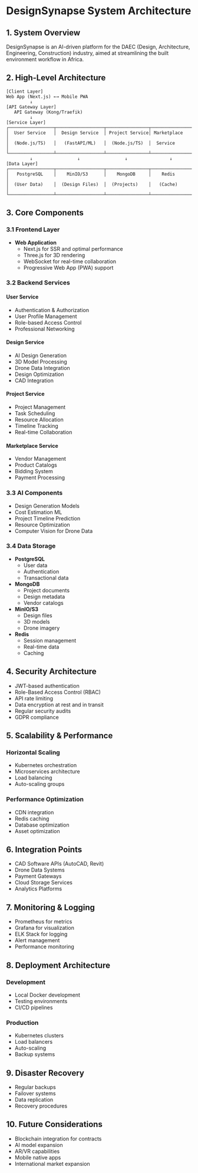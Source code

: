 # DesignSynapse System Architecture

## 1. System Overview
DesignSynapse is an AI-driven platform for the DAEC (Design, Architecture, Engineering, Construction) industry, aimed at streamlining the built environment workflow in Africa.

## 2. High-Level Architecture
```
[Client Layer]
Web App (Next.js) ←→ Mobile PWA
         ↓
[API Gateway Layer]
   API Gateway (Kong/Traefik)
         ↓
[Service Layer]
┌─────────────────┬──────────────────┬────────────────┬────────────────┐
│  User Service   │  Design Service  │ Project Service│ Marketplace    │
│  (Node.js/TS)   │   (FastAPI/ML)   │  (Node.js/TS)  │  Service      │
└─────────────────┴──────────────────┴────────────────┴────────────────┘
         ↓                 ↓                 ↓                ↓
[Data Layer]
┌─────────────────┬──────────────────┬────────────────┬────────────────┐
│   PostgreSQL    │    MinIO/S3      │    MongoDB     │    Redis       │
│  (User Data)    │  (Design Files)  │  (Projects)    │   (Cache)      │
└─────────────────┴──────────────────┴────────────────┴────────────────┘
```

## 3. Core Components

### 3.1 Frontend Layer
- **Web Application**
  - Next.js for SSR and optimal performance
  - Three.js for 3D rendering
  - WebSocket for real-time collaboration
  - Progressive Web App (PWA) support

### 3.2 Backend Services
#### User Service
- Authentication & Authorization
- User Profile Management
- Role-based Access Control
- Professional Networking

#### Design Service
- AI Design Generation
- 3D Model Processing
- Drone Data Integration
- Design Optimization
- CAD Integration

#### Project Service
- Project Management
- Task Scheduling
- Resource Allocation
- Timeline Tracking
- Real-time Collaboration

#### Marketplace Service
- Vendor Management
- Product Catalogs
- Bidding System
- Payment Processing

### 3.3 AI Components
- Design Generation Models
- Cost Estimation ML
- Project Timeline Prediction
- Resource Optimization
- Computer Vision for Drone Data

### 3.4 Data Storage
- **PostgreSQL**
  - User data
  - Authentication
  - Transactional data
- **MongoDB**
  - Project documents
  - Design metadata
  - Vendor catalogs
- **MinIO/S3**
  - Design files
  - 3D models
  - Drone imagery
- **Redis**
  - Session management
  - Real-time data
  - Caching

## 4. Security Architecture
- JWT-based authentication
- Role-Based Access Control (RBAC)
- API rate limiting
- Data encryption at rest and in transit
- Regular security audits
- GDPR compliance

## 5. Scalability & Performance
### Horizontal Scaling
- Kubernetes orchestration
- Microservices architecture
- Load balancing
- Auto-scaling groups

### Performance Optimization
- CDN integration
- Redis caching
- Database optimization
- Asset optimization

## 6. Integration Points
- CAD Software APIs (AutoCAD, Revit)
- Drone Data Systems
- Payment Gateways
- Cloud Storage Services
- Analytics Platforms

## 7. Monitoring & Logging
- Prometheus for metrics
- Grafana for visualization
- ELK Stack for logging
- Alert management
- Performance monitoring

## 8. Deployment Architecture
### Development
- Local Docker development
- Testing environments
- CI/CD pipelines

### Production
- Kubernetes clusters
- Load balancers
- Auto-scaling
- Backup systems

## 9. Disaster Recovery
- Regular backups
- Failover systems
- Data replication
- Recovery procedures

## 10. Future Considerations
- Blockchain integration for contracts
- AI model expansion
- AR/VR capabilities
- Mobile native apps
- International market expansion
